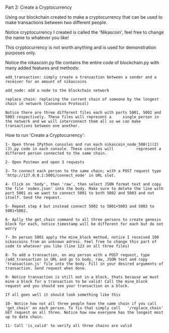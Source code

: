 Part 2: Create a Cryptocurrency

Using our blockchain created to make a cryptocurrency that can be used to make transactions between two different people.

Notice cryptocurrency I created is called the 'Nikascoin', feel free to change the name to whatever you like!

This cryptocurrency is not worth anything and is used for demonstration purposes only.

Notice the nikascoin.py file contains the entire code of blockchain.py with many added features and methods:


    add_transaction: simply create a transaction between a sender and a receiver for an amount of nikascoins

    add_node: add a node to the blockchain network

    replace_chain: replacing the current chain of someone by the longest chain in network (Consensus Protocol)

    Notice there are three different files each with ports 5001, 5002 and 5003 respectively. These files will represent a     single person in the network and we will interconnect them all so we can make transactions between one another.


How to run 'Create a Cryptocurrency':


    1- Open three IPython consoles and run each nikascoin_node_500(1)(2)(3).py code in each console. These consoles will          represent a different person connected to the same chain.
  
    2- Open Postman and open 3 requests
  
    3- To connect each person to the same chain; with a POST request type 'http://127.0.0.1:5001/connect_node' in URL slot.
  
    4- Click on 'body', then 'raw', then select JSON format text and copy the file 'nodes.json' into the body. Make sure to delete the line with port 5001 as we want to connect 5001 to both 5002 and 5003 and not itself. Send the request.
  
    5- Repeat step 4 but instead connect 5002 to 5001+5003 and 5003 to 5001+5002.
  
    6- Aplly the get_chain command to all three persons to create genesis block for each, notice timestamp will be different for each but do not worry
  
    7- On person 5001 apply the mine_block method, notice I received 100 nikascoins from an unknown adress. Feel free to change this part of code to whatever you like (line 123 on all three files)
  
    8- To add a transaction, on any person with a POST request, type /add_transaction in URL and go to body, raw, JSON text and copy 'transaction.js' file into the body. Fill in your desired arguments of transaction. Send request when done.
  
    9- Notice transaction is still not in a block, thats because we must mine a block for a transaction to be valid! Call the mine_block request and you should see your transaction on a block.
  
    If all goes well it should look something like this
  
    10- Notice how not all three people have the same chain if you call 'get_chain' on each person. To fix that simply call   '/replace_chain' GET request on all three. Notice how now everyone has the longest most up to date chain.
 
    11- Call 'is_valid' to verify all three chains are valid
  
